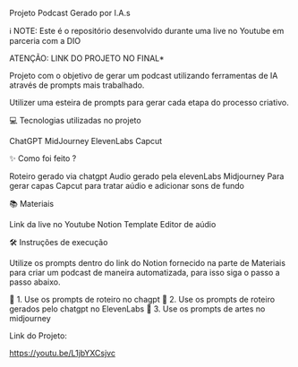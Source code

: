 Projeto Podcast Gerado por I.A.s

ℹ️ NOTE: Este é o repositório desenvolvido durante uma live no Youtube em parceria com a DIO

ATENÇÃO: LINK DO PROJETO NO FINAL*

Projeto com o objetivo de gerar um podcast utilizando ferramentas de IA através de prompts mais trabalhado.

Utilizer uma esteira de prompts para gerar cada etapa do processo criativo.

💻 Tecnologias utilizadas no projeto

ChatGPT
MidJourney
ElevenLabs
Capcut

✨ Como foi feito ?

Roteiro gerado via chatgpt
Audio gerado pela elevenLabs
Midjourney Para gerar capas
Capcut para tratar aúdio e adicionar sons de fundo

📚 Materiais

Link da live no Youtube
Notion Template
Editor de aúdio

🛠️ Instruções de execução

Utilize os prompts dentro do link do Notion fornecido na parte de Materiais para criar um podcast de maneira automatizada, para isso siga o passo a passo abaixo.

🤖 1. Use os prompts de roteiro no chagpt
🤖 2. Use os prompts de roteiro gerados pelo chatgpt no ElevenLabs
🤖 3. Use os prompts de artes no midjourney

Link do Projeto:

https://youtu.be/L1jbYXCsjvc
